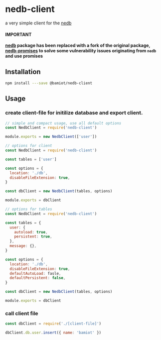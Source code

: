 # nedb-client

a very simple client for the [nedb](https://github.com/louischatriot/nedb#readme)

#### IMPORTANT

**[nedb](https://github.com/louischatriot/nedb#readme) package has been replaced with a fork of the original package, [nedb-promises](https://github.com/bajankristof/nedb-promises) to solve some vulnerability issues originating from `nedb` and use promises**

## Installation

```sh
npm install ---save @bamiot/nedb-client
```

## Usage

### create client-file for initilize database and export client.

```js
// simple and compact usage, use all default options
const NedbClient = require('nedb-client')

module.exports = new NedbClient(['user'])
```

```js
// options for client
const NedbClient = require('nedb-client')

const tables = ['user']

const options = {
  location: './db',
  disableFileExtension: true,
}

const dbClient = new NedbClient(tables, options)

module.exports = dbClient
```

```js
// options for tables
const NedbClient = require('nedb-client')

const tables = {
  user: {
    autoload: true,
    persistent: true,
  },
  message: {},
}

const options = {
  location: './db',
  disableFileExtension: true,
  defaultAutoLoad: fasle,
  defaultPersistent: false,
}

const dbClient = new NedbClient(tables, options)

module.exports = dbClient
```

### call client file

```js
const dbClient = require('./[client-file]')

dbClient.db.user.insert({ name: 'bamiot' })
```
